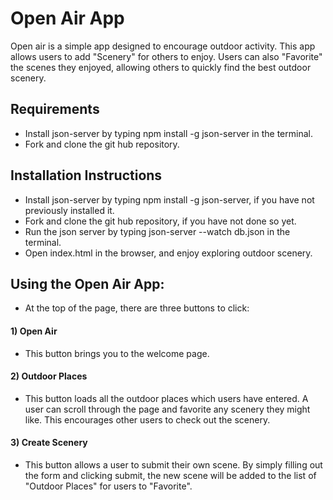 # Open Air App

Open air is a simple app designed to encourage outdoor activity. This app allows users to add "Scenery" for others to enjoy. Users can also "Favorite" the scenes they enjoyed, allowing others to quickly find the best outdoor scenery.



## Requirements
* Install json-server by typing npm install -g json-server in the terminal.
* Fork and clone the git hub repository. 



## Installation Instructions
* Install json-server by typing npm install -g json-server, if you have not previously installed it.
* Fork and clone the git hub repository, if you have not done so yet.
* Run the json server by typing json-server --watch db.json in the terminal. 
* Open index.html in the browser, and enjoy exploring outdoor scenery. 



## Using the Open Air App:
* At the top of the page, there are three buttons to click:
#### 1) Open Air
  * This button brings you to the welcome page. 
#### 2) Outdoor Places
  * This button loads all the outdoor places which users have entered. A user can scroll through the page and favorite any scenery they might like. This encourages other users to check out the scenery. 
#### 3) Create Scenery
  * This button allows a user to submit their own scene. By simply filling out the form and clicking submit, the new scene will be added to the list of "Outdoor Places" for users to "Favorite". 

